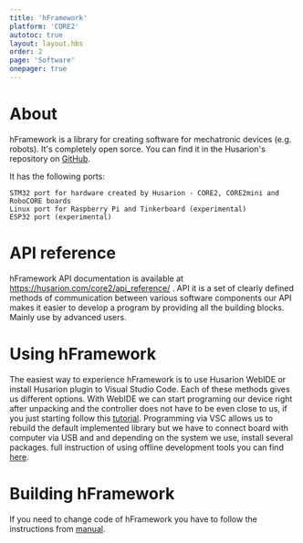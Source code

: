 ```yaml
---
title: 'hFramework'
platform: 'CORE2'
autotoc: true
layout: layout.hbs
order: 2
page: 'Software'
onepager: true
---
```


# About #

hFramework is a library for creating software for mechatronic devices (e.g. robots). It's completely open sorce. You can find it in the Husarion's repository on <a href="https://github.com/husarion/hFramework">GitHub</a>.

It has the following ports:

    STM32 port for hardware created by Husarion - CORE2, CORE2mini and RoboCORE boards
    Linux port for Raspberry Pi and Tinkerboard (experimental)
    ESP32 port (experimental)

# API reference #

hFramework API documentation is available at https://husarion.com/core2/api_reference/ . API it is a set of clearly defined methods of communication between various software components our API makes it easier to develop a program by providing all the building blocks. Mainly use by advanced users. 

# Using hFramework #

The easiest way to experience hFramework is to use Husarion WebIDE or install Husarion plugin to Visual Studio Code. Each of these methods gives us different options. With WebIDE we can start programing our device right after unpacking and the controller does not have to be even close to us, if you just starting follow this <a href="https://husarion.com/tutorials/howtostart/run-your-first-program/">tutorial</a>. Programming via VSC allows us to rebuild the default implemented library but we have to connect board with computer via USB and and depending on the system we use, install several packages. full instruction of using offline development tools you can find <a href="https://husarion.com/tutorials/other-tutorials/offline-development-tools/">here</a>.

# Building hFramework #

If you need to change code of hFramework you have to follow the instructions from <a href="https://husarion.com/tutorials/other-tutorials/hframework-library-development/">manual</a>. 


